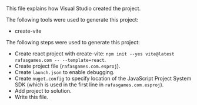 This file explains how Visual Studio created the project.

The following tools were used to generate this project:
- create-vite

The following steps were used to generate this project:
- Create react project with create-vite: `npm init --yes vite@latest rafasgames.com -- --template=react`.
- Create project file (`rafasgames.com.esproj`).
- Create `launch.json` to enable debugging.
- Create `nuget.config` to specify location of the JavaScript Project System SDK (which is used in the first line in `rafasgames.com.esproj`).
- Add project to solution.
- Write this file.
